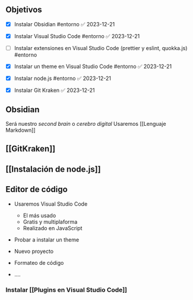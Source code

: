 
## Objetivos

- [x] Instalar Obsidian #entorno ✅ 2023-12-21
- [x] Instalar  Visual Studio Code #entorno ✅ 2023-12-21
- [ ] Instalar extensiones en Visual Studio Code (prettier  y eslint, quokka.js)  #entorno
- [x] Instalar un theme en Visual Studio Code #entorno ✅ 2023-12-21
- [x] Instalar node.js #entorno ✅ 2023-12-21
- [x] Instalar Git Kraken ✅ 2023-12-21


## Obsidian
Será nuestro *second brain* o *cerebro digital*
Usaremos [[Lenguaje Markdown]]

## [[GitKraken]]

## [[Instalación de node.js]]


## Editor de código

- Usaremos Visual Studio Code
	- El más usado
	- Gratis  y  multiplaforma
	- Realizado en JavaScript

- Probar a instalar un theme
- Nuevo proyecto
- Formateo de código
- ....

### Instalar [[Plugins en Visual Studio Code]]




